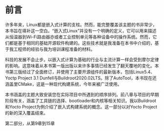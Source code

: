 # 前言

许多年来，Linux都是嵌入式计算的支柱。然而，能完整覆盖该主题的书非常少，本书旨在填补这一空白。“嵌入式Linux”并没有一个明确的定义，它可以用来描述从恒温器到Wi-Fi路由器亦或者工业控制单元等各种设备中的操作系统。然而，它们都是基于相同的基础开源软件构建的。这些技术就是我准备在本书中介绍的，基于我工程师的经验与我为培训课程准备的材料。

科技的发展不会止步。以嵌入式计算为基础的行业与主流计算一样会受到摩尔定律的影响。这意味着从本书第一版出版以来许多事情已经发生了翻天覆地的变化。本书第三版经过了全面修订，并使用了主要开源组件的最新版本，包括Linux5.4、Yoctp Project 3.1 Dunfell与Buildroot2020.02LTS。除了AutoTool，本书现在还涵盖里CMake，这是一种现代构建系统，今年来被广泛使用。

本书涵盖的主题大致安装您在实际项目中所遇到的顺序排列。前八章与项目的早期阶段有关，涵盖了工具链的选择、bootloader和内核等相关知识。我以Buildroot和Yocto Project为例介绍了嵌入式构建系统的概念。这一部分以对Yocto Project的新的深入覆盖结束。

第二部分，从第9章到15章